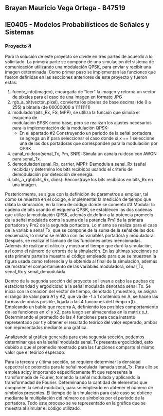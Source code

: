 ## Brayan Mauricio Vega Ortega - B47519
## IE0405 - Modelos Probabilísticos de Señales y Sistemas
### Proyecto 4

Para la solución de este proyecto se divide en tres partes de acuerdo a lo solicitado.
La primera parte se compone de una simulación del sistema de comunicación utilizando una modulación QPSK, para enviar y recibir una imagen determinada. Como primer paso se implementan las funciones que fueron definidas en las secciones anteriores de este proyecto y fueron estas:
 1. fuente_info(imagen), encargada de "leer" la imagen y retorna un vector de pixeles para el caso de una imagen en formato JPG
 2. rgb_a_bit(vector_pixel), convierte los pixeles de base decimal (de 0 a 255) a binaria (de 00000000 a 11111111)
 3. modulador(bits_Rx, FS, MPP), se utiliza la función que simula el esquema de       
    modulación BPSK como base, pero se realizan los ajustes necesarios para la implementación de la modulación QPSK:
    - En el apartado #2 Construyendo un periodo de la señal portadora, se agrega un if para seleccionar el caso donde si x == 1 seleccione una de las dos                    portadoras que corresponden para la modulación por QPSK.
 4. canal_ruidoso(senal_Tx, Pm, SNR): Simula un canala ruidoso con AWGN para senal_Tx.
 5. demodulador(senal_Rx, carrier, MPP): Demodula a senal_Rx (señal recibida) y determina los bits recibidos usando el criterio de demodulación por detección de energía.
 6. bits_a_rgb(bits_Rx, dims): Reconstruye los bits recibidos en bits_Rx en una imagen.
    
Posteriormente, se sigue con la definición de parametros a emplear, tal como se muestra en el código, e implementar la medición de tiempo que dilata la simulación, en la línea de código donde se comenta #3 Modular la cadena de bits usando el esquema QPSK, se establecen las dos cadenas que utiliza la modulación QPSK, además de definir a la potencia promedio de la señal modulada como la suma de la potencia Pm1 de la primera portadora y Pm2 de la segunda portadora. Lo mismo se realiza para el caso de la variable senal_Tx, que se compone de la suma de la señal de las dos secuencias, lo mismo se realiza con las variables portadora y moduladora. Después, se realiza el llamado de las funciones antes mencionadas. Además de realizar el cálculo y mostrar el tiempo que duró la simulación, así como el número de errores de la simulación. En las últimas secciones de esta primera parte se muestra el código empleado para que se muestren la figura usada como referencia y la obtenida al final de la simulación, además de mostrar el comportamiento de las variables moduladora, senal_Tx, senal_Rx y senal_demodulada.

Dentro de la segunda sección del proyecto se llevan a cabo las puebas de estacionaridad y ergodicidad a la señal modulada denotada senal_Tx. Se inicia con la creación del vector de tiempo, denotado t_muestreo, se asigna el rango de valor para A1 y A2, que va de -1 a 1 contenido en A, se hacen las formas de ondas posible, ligada a las 4 funciones del tiempo x(t). Empleando un buble que recorra A, definiendo los posibles comportamiento de las funciones en x1 y x2, para luego ser almacendas en la matriz x_t. Determinando el promedio de las 4 funciones para cada instante representado por t y obtener el resultado teórico del valor esperado, ambos son representados mediante una gráfica.

Analizando al gráfica generada para esta segunda sección, podemos determinar que en la señal modulada senal_Tx presenta ergodicidad, esto debido a que el promedio mostrado para las funciones comparte el mismo valor que el teórico esperado.

Para la tercera y última sección, se requiere determinar la densidad espectral de potenciia para la señal modulada llamada senal_Tx. Para ello se emplea scipy importando especificamente fft que representa la transformada de Fourier, tomando la señal modulada y aplicando la transformadad de Fourier. Determinando la cantidad de elementos que componen la señal modulada, para se empleado en obtener el número de símbolos presentes. El tiempo de la simulación para este caso se obtiene mediante la multipliación del número de símbolos por el periodo de la portadora. Todo este proceso se ve representado en la grafica que se muestra al simular el código utilizado.


